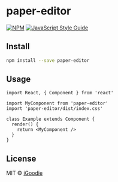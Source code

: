 # paper-editor

> 

[![NPM](https://img.shields.io/npm/v/paper-editor.svg)](https://www.npmjs.com/package/paper-editor) [![JavaScript Style Guide](https://img.shields.io/badge/code_style-standard-brightgreen.svg)](https://standardjs.com)

## Install

```bash
npm install --save paper-editor
```

## Usage

```tsx
import React, { Component } from 'react'

import MyComponent from 'paper-editor'
import 'paper-editor/dist/index.css'

class Example extends Component {
  render() {
    return <MyComponent />
  }
}
```

## License

MIT © [iGoodie](https://github.com/iGoodie)
